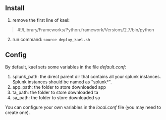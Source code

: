 ## Install
1. remove the first line of kael:
> \#!/Library/Frameworks/Python.framework/Versions/2.7/bin/python

2. run command: `source deploy_kael.sh`

## Config
By default, kael sets some variables in the file *default.conf*:

1. splunk\_path: the direct parent dir that contains all your splunk instances. Splunk instances should be named as "splunk\*".
2. app\_path: the folder to store downloaded app
3. ta\_path: the folder to store downloaded ta
4. sa\_path: the folder to store downloaded sa

You can configure your own variables in the *local.conf* file (you may need to create one).
